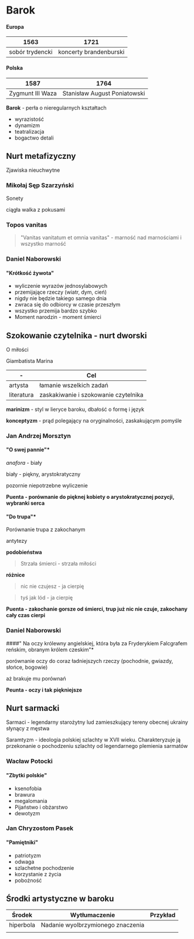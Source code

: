 # Barok

#### Europa

| 1563            | 1721                   |
| --------------- | ---------------------- |
| sobór trydencki | koncerty brandenburski |

#### Polska

| 1587             | 1764                         |
| ---------------- | ---------------------------- |
| Zygmunt III Waza | Stanisław August Poniatowski |

**Barok** - perła o nieregularnych kształtach

- wyrazistość
- dynamizm
- teatralizacja
- bogactwo detali

## Nurt metafizyczny

Zjawiska nieuchwytne

### Mikołaj Sęp Szarzyński

Sonety

ciągła walka z pokusami

### Topos vanitas

> "Vanitas vanitatum et omnia vanitas" - marność nad marnościami i wszystko marność

### Daniel Naborowski

#### "Krótkość żywota"

- wyliczenie wyrazów jednosylabowych
- przemijające rzeczy (wiatr, dym, cień)
- nigdy nie będzie takiego samego dnia
- zwraca się do odbiorcy w czasie przeszłym
- wszystko przemija bardzo szybko
- Moment narodzin - moment śmierci

## Szokowanie czytelnika - nurt dworski

O miłości

Giambatista Marina

| -          | Cel                                  |
| ---------- | ------------------------------------ |
| artysta    | łamanie wszelkich zadań              |
| literatura | zaskakiwanie i szokowanie czytelnika |

**marinizm** - styl w lieryce baroku, dbałość o formę i język

**konceptyzm** - prąd polegający na oryginalności, zaskakującym pomyśle

### Jan Andrzej Morsztyn

#### "O swej pannie"*

*anafora* - biały

biały - piękny, arystokratyczny

pozornie niepotrzebne wyliczenie

**Puenta - porównanie do pięknej kobiety o arystokratycznej pozycji, wybranki serca**

#### "Do trupa"*

Porównanie trupa z zakochanym

antytezy

**podobieństwa**

>  Strzała śmierci - strzała miłości

**różnice**

>  nic nie czujesz - ja cierpię

>  tyś jak lód - ja cierpię

**Puenta - zakochanie gorsze od śmierci, trup już nic nie czuje, zakochany cały czas cierpi**

### Daniel Naborowski

####" Na oczy królewny angielskiej, która była za Fryderykiem Falcgrafem reńskim, obranym królem czeskim"*

porównanie oczy do coraz ładniejszych rzeczy (pochodnie, gwiazdy, słońce, bogowie)

aż brakuje mu porównań

**Peunta - oczy i tak piękniejsze**

## Nurt sarmacki

Sarmaci - legendarny starożytny lud zamieszkujący tereny obecnej ukrainy słynący z męstwa

Saramtyzm - ideologia polskiej szlachty w XVII wieku. Charakteryzuje ją przekonanie o pochodzeniu szlachty od legendarnego plemienia sarmatów

### Wacław Potocki

#### "Zbytki polskie"

- ksenofobia
- brawura
- megalomania
- Pijaństwo i obżarstwo
- dewotyzm

### Jan Chryzostom Pasek

#### "Pamiętniki"

- patriotyzm
- odwaga
- szlachetne pochodzenie
- korzystanie z życia
- pobożność

## Środki artystyczne w baroku

| Środek    | Wytłumaczenie                     | Przykład |
| --------- | --------------------------------- | -------- |
| hiperbola | Nadanie wyolbrzymionego znaczenia |          |
|           |                                   |          |

